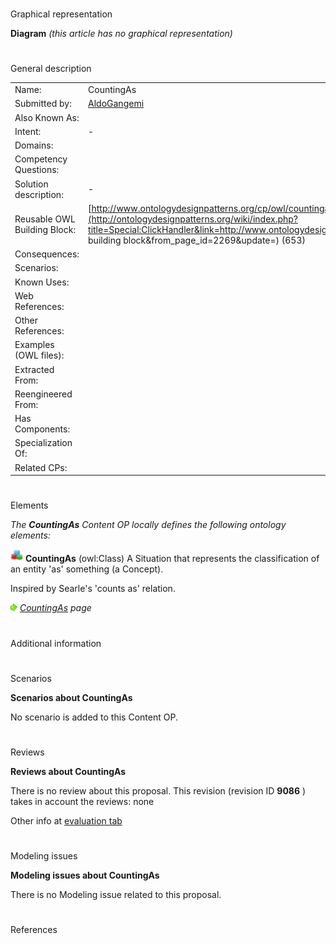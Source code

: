 # 

 Graphical representation



__Diagram__ 
_(this article has no graphical representation)_ 




# 

 General description




|  |  |
| --- | --- |
|  Name:  |  CountingAs  |
|  Submitted by:  | [AldoGangemi](../User/AldoGangemi.md "User:AldoGangemi")  |
|  Also Known As:  |  |
|  Intent:  |  -  |
|  Domains:  |  |
|  Competency Questions:  |  |
|  Solution description:  |  -  |
|  Reusable OWL Building Block:  | [http://www.ontologydesignpatterns.org/cp/owl/countingas.owl](http://ontologydesignpatterns.org/wiki/index.php?title=Special:ClickHandler&link=http://www.ontologydesignpatterns.org/cp/owl/countingas.owl&message=OWL building block&from_page_id=2269&update=)  (653)  |
|  Consequences:  |  |
|  Scenarios:  |  |
|  Known Uses:  |  |
|  Web References:  |  |
|  Other References:  |  |
|  Examples (OWL files):  |  |
|  Extracted From:  |  |
|  Reengineered From:  |  |
|  Has Components:  |  |
|  Specialization Of:  |  |
|  Related CPs:  |  |



  





# 

 Elements



_The
 __CountingAs__ 
 Content OP locally defines the following ontology elements:_ 





[![Class](./20px-Class.gif)](../Image/Class.gif.md "Class")
__CountingAs__ 
 (owl:Class) A Situation that represents the classification of an entity 'as' something (a Concept).
 
 Inspired by Searle's 'counts as' relation.
 



[![](./11px-ArrowRight.gif)](../Image/ArrowRight.gif.md "ArrowRight.gif")
_[CountingAs](./CountingAs.md "Submissions:CountingAs/CountingAs") 
 page_ 


# 

 Additional information



# 

 Scenarios




__Scenarios about CountingAs__ 


 No scenario is added to this Content OP.
 




# 

 Reviews




__Reviews about CountingAs__ 


 There is no review about this proposal.
This revision (revision ID
 __9086__ 
 ) takes in account the reviews: none
 



 Other info at
 [evaluation tab](http://ontologydesignpatterns.org/wiki/index.php?title=Submissions:CountingAs&action=evaluation "http://ontologydesignpatterns.org/wiki/index.php?title=Submissions:CountingAs&action=evaluation") 





  





# 

 Modeling issues




__Modeling issues about CountingAs__ 


 There is no Modeling issue related to this proposal.
 




  





# 

 References